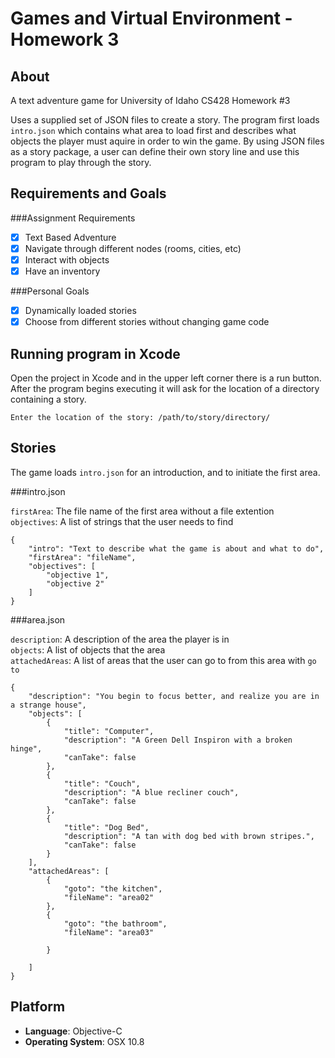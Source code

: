 Games and Virtual Environment - Homework 3
=============

About
------
A text adventure game for University of Idaho CS428 Homework #3

Uses a supplied set of JSON files to create a story. The program first loads `intro.json` which 
contains what area to load first and describes what objects the player must aquire in order to win the game.
By using JSON files as a story package, a user can define their own story line and use this 
program to play through the story.

Requirements and Goals
------

###Assignment Requirements

- [x] Text Based Adventure
- [x] Navigate through different nodes (rooms, cities, etc)
- [x] Interact with objects
- [x] Have an inventory

###Personal Goals

- [x] Dynamically loaded stories
- [x] Choose from different stories without changing game code

Running program in Xcode
------
Open the project in Xcode and in the upper left corner there is a run button. After the program begins executing it 
will ask for the location of a directory containing a story.

`Enter the location of the story: /path/to/story/directory/`

Stories
------
The game loads `intro.json` for an introduction, and to initiate the first area.

###intro.json

`firstArea`: The file name of the first area without a file extention<br />
`objectives`: A list of strings that the user needs to find

```
{
    "intro": "Text to describe what the game is about and what to do",
    "firstArea": "fileName",
    "objectives": [
        "objective 1",
        "objective 2"
    ]
}
```

###area.json

`description`: A description of the area the player is in<br />
`objects`: A list of objects that the area<br />
`attachedAreas`: A list of areas that the user can go to from this area with `go to`

```
{
    "description": "You begin to focus better, and realize you are in a strange house",
    "objects": [
        {
            "title": "Computer",
            "description": "A Green Dell Inspiron with a broken hinge",
            "canTake": false
        },
        {
            "title": "Couch",
            "description": "A blue recliner couch",
            "canTake": false
        },
        {
            "title": "Dog Bed",
            "description": "A tan with dog bed with brown stripes.",
            "canTake": false
        }
    ],
    "attachedAreas": [
        {
            "goto": "the kitchen",
            "fileName": "area02"
        },
        {
            "goto": "the bathroom",
            "fileName": "area03"

        }
    
    ]
}
```


Platform
-------
- <b>Language</b>: Objective-C
- <b>Operating System</b>: OSX 10.8
